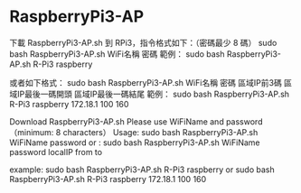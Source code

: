 # RaspberryPi3-AP

下載 RaspberryPi3-AP.sh 到 RPi3，指令格式如下：（密碼最少  8 碼）
sudo  bash RaspberryPi3-AP.sh   WiFi名稱   密碼
範例：
sudo  bash RaspberryPi3-AP.sh   R-Pi3   raspberry

或者如下格式：
sudo  bash RaspberryPi3-AP.sh   WiFi名稱   密碼  區域IP前3碼  區域IP最後一碼開頭  區域IP最後一碼結尾
範例：
sudo  bash RaspberryPi3-AP.sh   R-Pi3   raspberry  172.18.1  100  160


Download RaspberryPi3-AP.sh 
Please use WiFiName and password（minimum: 8 characters）
Usage:
sudo  bash RaspberryPi3-AP.sh   WiFiName   password
or :
sudo  bash RaspberryPi3-AP.sh   WiFiName   password  localIP  from  to

example:
sudo  bash RaspberryPi3-AP.sh   R-Pi3   raspberry
or
sudo  bash RaspberryPi3-AP.sh   R-Pi3   raspberry  172.18.1  100  160
